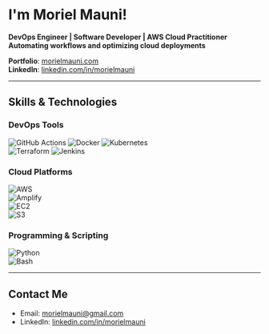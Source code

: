 # I'm Moriel Mauni!  

**DevOps Engineer | Software Developer | AWS Cloud Practitioner**  
**Automating workflows and optimizing cloud deployments**  

**Portfolio**: [morielmauni.com](http://morielmauni.com/)  
**LinkedIn**: [linkedin.com/in/morielmauni](https://www.linkedin.com/in/morielmauni/)  

---

## **Skills & Technologies**  

### **DevOps Tools**
![GitHub Actions](https://img.shields.io/badge/GitHub_Actions-2088FF?style=for-the-badge&logo=github-actions&logoColor=white) 
![Docker](https://img.shields.io/badge/Docker-2496ED?style=for-the-badge&logo=docker&logoColor=white) 
![Kubernetes](https://img.shields.io/badge/Kubernetes-326CE5?style=for-the-badge&logo=kubernetes&logoColor=white)  
![Terraform](https://img.shields.io/badge/Terraform-623CE4?style=for-the-badge&logo=terraform&logoColor=white) 
![Jenkins](https://img.shields.io/badge/Jenkins-D24939?style=for-the-badge&logo=jenkins&logoColor=white)

### **Cloud Platforms**
![AWS](https://img.shields.io/badge/AWS-232F3E?style=for-the-badge&logo=amazon-aws&logoColor=white)  
![Amplify](https://img.shields.io/badge/AWS_Amplify-FF9900?style=for-the-badge&logo=aws-amplify&logoColor=white)  
![EC2](https://img.shields.io/badge/AWS_EC2-FF9900?style=for-the-badge&logo=amazon-aws&logoColor=white)  
![S3](https://img.shields.io/badge/AWS_S3-569A31?style=for-the-badge&logo=amazon-s3&logoColor=white)  

### **Programming & Scripting**
![Python](https://img.shields.io/badge/Python-3776AB?style=for-the-badge&logo=python&logoColor=white)  
![Bash](https://img.shields.io/badge/Bash_Scripting-4EAA25?style=for-the-badge&logo=gnu-bash&logoColor=white)

---

## **Contact Me**  
- Email: [morielmauni@gmail.com](mailto:morielmauni@gmail.com)  
- LinkedIn: [linkedin.com/in/morielmauni](https://www.linkedin.com/in/morielmauni/)  
